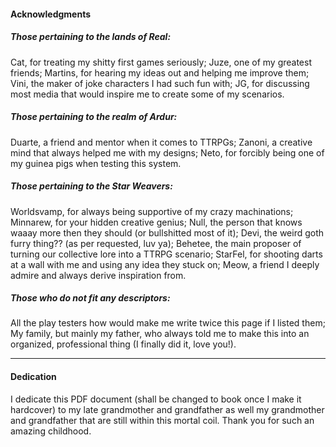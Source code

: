 #### Acknowledgments
##### Those pertaining to the lands of Real:
Cat, for treating my shitty first games seriously;
Juze, one of my greatest friends;
Martins, for hearing my ideas out and helping me improve them;
Vini, the maker of joke characters I had such fun with;
JG, for discussing most media that would inspire me to create some of my scenarios.

##### Those pertaining to the realm of Ardur:
Duarte, a friend and mentor when it comes to TTRPGs;
Zanoni, a creative mind that always helped me with my designs;
Neto, for forcibly being one of my guinea pigs when testing this system.

##### Those pertaining to the Star Weavers:
Worldsvamp, for always being supportive of my crazy machinations;
Minnarew, for your hidden creative genius;
Null, the person that knows waaay more then they should (or bullshitted most of it);
Devi, the weird goth furry thing?? (as per requested, luv ya);
Behetee, the main proposer of turning our collective lore into a TTRPG scenario;
StarFel, for shooting darts at a wall with me and using any idea they stuck on;
Meow, a friend I deeply admire and always derive inspiration from.

##### Those who do not fit any descriptors:
All the play testers how would make me write twice this page if I listed them;
My family, but mainly my father, who always told me to make this into an organized, professional thing (I finally did it, love you!).

---

#### Dedication
I dedicate this PDF document (shall be changed to book once I make it hardcover) to my late grandmother and grandfather as well my grandmother and grandfather that are still within this mortal coil. Thank you for such an amazing childhood.
